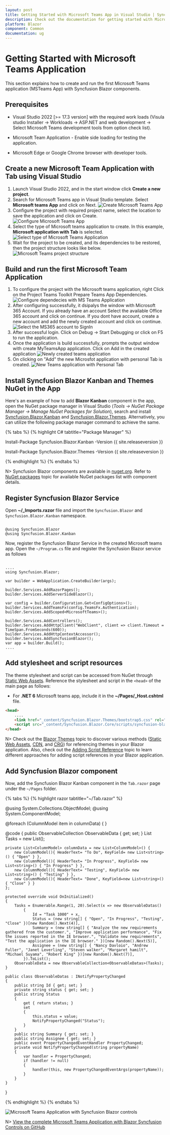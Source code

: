 ```yaml
---
layout: post
title: Getting Started with Microsoft Teams App in Visual Studio | Syncfusion
description: Check out the documentation for getting started with Microsoft Teams App using Syncfusion Blazor Components in Visual Studio and much more.
platform: Blazor
component: Common
documentation: ug
---
```


# Getting Started with Microsoft Teams Application

This section explains how to create and run the first Microsoft Teams application (MSTeams App) with Syncfusion Blazor components.

## Prerequisites

* Visual Studio 2022 [>= 17.3 version] with the required work loads (Visula studio Installer -> Workloads -> ASP.NET and web development -> Select Microsoft Teams development tools from option check list).

* Microsoft Team Application - Enable side loading for testing the application.

* Microsoft Edge or Google Chrome browser with developer tools.

## Create a new Microsoft Team Application with Tab using Visual Studio

1. Launch Visual Studio 2022, and in the start window click **Create a new project**.
2. Search for Microsoft Teams app in Visual Studio template. Select **Microsoft teams App** and click on Next.
![Create Microsoft Teams App](images\MSTeams\create-msteams-app.png)
3. Configure the project with required project name, select the location to save the application and click on Create.
![Configure Microsoft Teams App](images\MSTeams\configure-msteams-app.png)
4. Select the type of Microsoft teams application to create. In this example, **Microsoft application with Tab** is selected.
![Select type of Microsoft Teams Application](images\MSTeams\select-type-msteams-app.png)
5. Wait for the project to be created, and its dependencies to be restored, then the project structure looks like below.
![Microsoft Teams project structure](images\MSTeams\msteams-project-structure.png)

## Build and run the first Microsoft Team Application

1. To configure the project with the Microsoft teams application, right Click on the Project Teams Toolkit Prepare Teams App Dependencies.
![Configure dependecies with MS Teams Application](images\MSTeams\configure-teams-dependencies.png)
2. After configuring successfully, it dsipalys the window with Microsoft 365 Account. If you already have an account Select the available Office 365 account and click on continue. If you dont have account, create a new account and add the newly created account and click on continue.
![Select the MS365 account to SignIn](images\MSTeams\ms365-account-select.png)
3. After successful login. Click on Debug -> Start Debugging or click on F5 to run the application.
4. Once the application is build successfully, prompts the output window with create MyTeamsApp application. Click on Add in the created application
![Newly created teams application](images\MSTeams\new-teams-app.png)
5. On clicking on "Add" the new Microsfot application with personal Tab is created.
![New Teams application with Personal Tab](images\MSTeams\new-app-personal-tab.png)

## Install Syncfusion Blazor Kanban and Themes NuGet in the App

Here's an example of how to add **Blazor Kanban** component in the app, open the NuGet package manager in Visual Studio (*Tools → NuGet Package Manager → Manage NuGet Packages for Solution*), search and install [Syncfusion.Blazor.Kanban](https://www.nuget.org/packages/Syncfusion.Blazor.Kanban) and [Syncfusion.Blazor.Themes](https://www.nuget.org/packages/Syncfusion.Blazor.Themes/). Alternatively, you can utilize the following package manager command to achieve the same.

{% tabs %}
{% highlight C# tabtitle="Package Manager" %}

Install-Package Syncfusion.Blazor.Kanban -Version {{ site.releaseversion }}

Install-Package Syncfusion.Blazor.Themes -Version {{ site.releaseversion }}

{% endhighlight %}
{% endtabs %}

N> Syncfusion Blazor components are available in [nuget.org](https://www.nuget.org/packages?q=syncfusion.blazor). Refer to [NuGet packages](https://blazor.syncfusion.com/documentation/nuget-packages) topic for available NuGet packages list with component details.

## Register Syncfusion Blazor Service

Open **~/_Imports.razor** file and import the `Syncfusion.Blazor` and `Syncfusion.Blazor.Kanban` namespace.

```cshtml

@using Syncfusion.Blazor
@using Syncfusion.Blazor.Kanban

```

Now, register the Syncfusion Blazor Service in the created Microsoft teams app. Open the `~/Program.cs` file and register the Syncfusion Blazor service as follows

```cshtml

....
using Syncfusion.Blazor;

var builder = WebApplication.CreateBuilder(args);

builder.Services.AddRazorPages();
builder.Services.AddServerSideBlazor();

var config = builder.Configuration.Get<ConfigOptions>();
builder.Services.AddTeamsFx(config.TeamsFx.Authentication);
builder.Services.AddScoped<MicrosoftTeams>();

builder.Services.AddControllers();
builder.Services.AddHttpClient("WebClient", client => client.Timeout = TimeSpan.FromSeconds(600));
builder.Services.AddHttpContextAccessor();
builder.Services.AddSyncfusionBlazor();
var app = builder.Build();
....

```

## Add stylesheet and script resources

The theme stylesheet and script can be accessed from NuGet through [Static Web Assets](https://blazor.syncfusion.com/documentation/appearance/themes#static-web-assets). Reference the stylesheet and script in the `<head>` of the main page as follows: 

* For **.NET 6** Microsoft teams app, include it in the **~/Pages/_Host.cshtml** file.

```html
<head>
    ....
    <link href="_content/Syncfusion.Blazor.Themes/bootstrap5.css" rel="stylesheet" />
    <script src="_content/Syncfusion.Blazor.Core/scripts/syncfusion-blazor.min.js" type="text/javascript"></script>
</head>
```
N> Check out the [Blazor Themes](https://blazor.syncfusion.com/documentation/appearance/themes) topic to discover various methods ([Static Web Assets](https://blazor.syncfusion.com/documentation/appearance/themes#static-web-assets), [CDN](https://blazor.syncfusion.com/documentation/appearance/themes#cdn-reference), and [CRG](https://blazor.syncfusion.com/documentation/common/custom-resource-generator)) for referencing themes in your Blazor application. Also, check out the [Adding Script Reference](https://blazor.syncfusion.com/documentation/common/adding-script-references) topic to learn different approaches for adding script references in your Blazor application.

## Add Syncfusion Blazor component

Now, add the Syncfusion Blazor Kanban component in the `Tab.razor` page under the `~/Pages` folder.

{% tabs %}
{% highlight razor tabtitle="~/Tab.razor" %}

@using System.Collections.ObjectModel;
@using System.ComponentModel;

<div class="col-lg-12 control-section">
    <div class="content-wrapper" id="toast-kanban-observable">
        <div class="row"> 
            <SfKanban KeyField="Status" DataSource="@ObservableData">
                <KanbanColumns>
                    @foreach (ColumnModel item in columnData)
                    {
                        <KanbanColumn HeaderText="@item.HeaderText" KeyField="@item.KeyField" AllowAdding="true" />
                    }
                </KanbanColumns>
                <KanbanCardSettings HeaderField="Id" ContentField="Summary" />
                <KanbanSwimlaneSettings KeyField="Assignee"></KanbanSwimlaneSettings>
            </SfKanban>
        </div>
    </div>
</div>

@code {
    public ObservableCollection<ObservableDatas> ObservableData { get; set; }
    List<ObservableDatas> Tasks = new List<ObservableDatas>();

    private List<ColumnModel> columnData = new List<ColumnModel>() {
        new ColumnModel(){ HeaderText= "To Do", KeyField= new List<string>() { "Open" } },
        new ColumnModel(){ HeaderText= "In Progress", KeyField= new List<string>() { "In Progress" } },
        new ColumnModel(){ HeaderText= "Testing", KeyField= new List<string>() { "Testing" } },
        new ColumnModel(){ HeaderText= "Done", KeyField=new List<string>() { "Close" } }
    };
    
    protected override void OnInitialized()
    {
        Tasks = Enumerable.Range(1, 20).Select(x => new ObservableDatas()
            {
                Id = "Task 1000" + x,
                Status = (new string[] { "Open", "In Progress", "Testing", "Close" })[new Random().Next(4)],
                Summary = (new string[] { "Analyze the new requirements gathered from the customer.", "Improve application performance", "Fix the issues reported in the IE browser.", "Validate new requirements", "Test the application in the IE browser." })[new Random().Next(5)],
                Assignee = (new string[] { "Nancy Davloio", "Andrew Fuller", "Janet Leverling", "Steven walker", "Margaret hamilt", "Michael Suyama", "Robert King" })[new Random().Next(7)],
            }).ToList();
        ObservableData = new ObservableCollection<ObservableDatas>(Tasks);
    }
    
    public class ObservableDatas : INotifyPropertyChanged
    {
        public string Id { get; set; }
        private string status { get; set; }
        public string Status
        {
            get { return status; }
            set
            {
                this.status = value;
                NotifyPropertyChanged("Status");
            }
        }
        public string Summary { get; set; }
        public string Assignee { get; set; }
        public event PropertyChangedEventHandler PropertyChanged;
        private void NotifyPropertyChanged(string propertyName)
        {
            var handler = PropertyChanged;
            if (handler != null)
            {
                handler(this, new PropertyChangedEventArgs(propertyName));
            }
        }
    }
}

{% endhighlight %}
{% endtabs %} 

![Microsoft Teams Application with Syncfusion Blazor controls](images\MSTeams\output-msteams-syncfusion.png)

N> [View the complete Microsoft Teams Application with Blazor Syncfusion Controls on GitHub](https://github.com/SyncfusionExamples/Building-Apps-for-Microsoft-Teams-with-Blazor-using-Syncfusion-Components)
